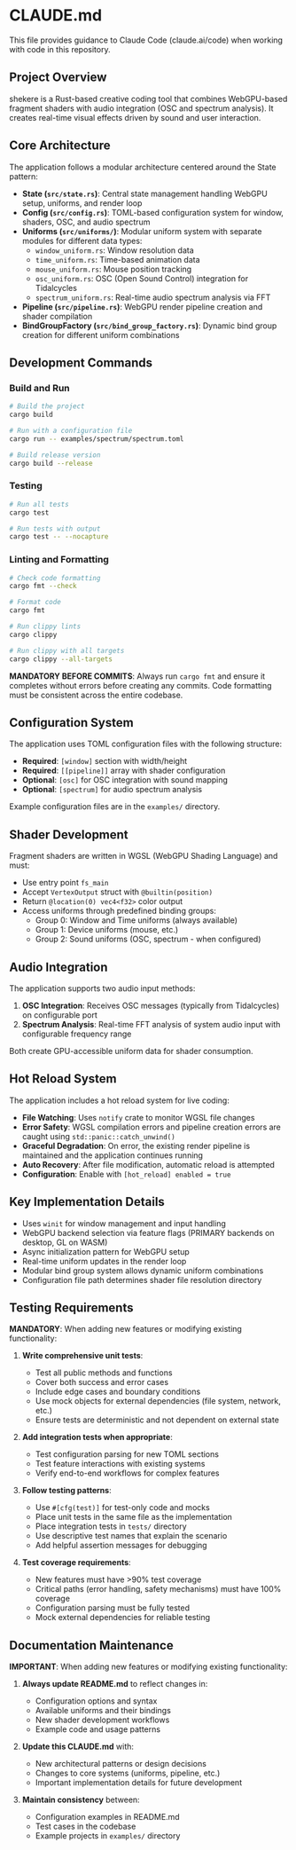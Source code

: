 # CLAUDE.md

This file provides guidance to Claude Code (claude.ai/code) when working with code in this repository.

## Project Overview

shekere is a Rust-based creative coding tool that combines WebGPU-based fragment shaders with audio integration (OSC and spectrum analysis). It creates real-time visual effects driven by sound and user interaction.

## Core Architecture

The application follows a modular architecture centered around the State pattern:

- **State (`src/state.rs`)**: Central state management handling WebGPU setup, uniforms, and render loop
- **Config (`src/config.rs`)**: TOML-based configuration system for window, shaders, OSC, and audio spectrum
- **Uniforms (`src/uniforms/`)**: Modular uniform system with separate modules for different data types:
  - `window_uniform.rs`: Window resolution data
  - `time_uniform.rs`: Time-based animation data
  - `mouse_uniform.rs`: Mouse position tracking
  - `osc_uniform.rs`: OSC (Open Sound Control) integration for Tidalcycles
  - `spectrum_uniform.rs`: Real-time audio spectrum analysis via FFT
- **Pipeline (`src/pipeline.rs`)**: WebGPU render pipeline creation and shader compilation
- **BindGroupFactory (`src/bind_group_factory.rs`)**: Dynamic bind group creation for different uniform combinations

## Development Commands

### Build and Run
```bash
# Build the project
cargo build

# Run with a configuration file
cargo run -- examples/spectrum/spectrum.toml

# Build release version
cargo build --release
```

### Testing
```bash
# Run all tests
cargo test

# Run tests with output
cargo test -- --nocapture
```

### Linting and Formatting
```bash
# Check code formatting
cargo fmt --check

# Format code
cargo fmt

# Run clippy lints
cargo clippy

# Run clippy with all targets
cargo clippy --all-targets
```

**MANDATORY BEFORE COMMITS**: Always run `cargo fmt` and ensure it completes without errors before creating any commits. Code formatting must be consistent across the entire codebase.

## Configuration System

The application uses TOML configuration files with the following structure:

- **Required**: `[window]` section with width/height
- **Required**: `[[pipeline]]` array with shader configuration
- **Optional**: `[osc]` for OSC integration with sound mapping
- **Optional**: `[spectrum]` for audio spectrum analysis

Example configuration files are in the `examples/` directory.

## Shader Development

Fragment shaders are written in WGSL (WebGPU Shading Language) and must:
- Use entry point `fs_main`
- Accept `VertexOutput` struct with `@builtin(position)`
- Return `@location(0) vec4<f32>` color output
- Access uniforms through predefined binding groups:
  - Group 0: Window and Time uniforms (always available)
  - Group 1: Device uniforms (mouse, etc.)
  - Group 2: Sound uniforms (OSC, spectrum - when configured)

## Audio Integration

The application supports two audio input methods:

1. **OSC Integration**: Receives OSC messages (typically from Tidalcycles) on configurable port
2. **Spectrum Analysis**: Real-time FFT analysis of system audio input with configurable frequency range

Both create GPU-accessible uniform data for shader consumption.

## Hot Reload System

The application includes a hot reload system for live coding:

- **File Watching**: Uses `notify` crate to monitor WGSL file changes
- **Error Safety**: WGSL compilation errors and pipeline creation errors are caught using `std::panic::catch_unwind()`
- **Graceful Degradation**: On error, the existing render pipeline is maintained and the application continues running
- **Auto Recovery**: After file modification, automatic reload is attempted
- **Configuration**: Enable with `[hot_reload] enabled = true`

## Key Implementation Details

- Uses `winit` for window management and input handling
- WebGPU backend selection via feature flags (PRIMARY backends on desktop, GL on WASM)
- Async initialization pattern for WebGPU setup
- Real-time uniform updates in the render loop
- Modular bind group system allows dynamic uniform combinations
- Configuration file path determines shader file resolution directory

## Testing Requirements

**MANDATORY**: When adding new features or modifying existing functionality:

1. **Write comprehensive unit tests**:
   - Test all public methods and functions
   - Cover both success and error cases
   - Include edge cases and boundary conditions
   - Use mock objects for external dependencies (file system, network, etc.)
   - Ensure tests are deterministic and not dependent on external state

2. **Add integration tests when appropriate**:
   - Test configuration parsing for new TOML sections
   - Test feature interactions with existing systems
   - Verify end-to-end workflows for complex features

3. **Follow testing patterns**:
   - Use `#[cfg(test)]` for test-only code and mocks
   - Place unit tests in the same file as the implementation
   - Place integration tests in `tests/` directory
   - Use descriptive test names that explain the scenario
   - Add helpful assertion messages for debugging

4. **Test coverage requirements**:
   - New features must have >90% test coverage
   - Critical paths (error handling, safety mechanisms) must have 100% coverage
   - Configuration parsing must be fully tested
   - Mock external dependencies for reliable testing

## Documentation Maintenance

**IMPORTANT**: When adding new features or modifying existing functionality:

1. **Always update README.md** to reflect changes in:
   - Configuration options and syntax
   - Available uniforms and their bindings
   - New shader development workflows
   - Example code and usage patterns

2. **Update this CLAUDE.md** with:
   - New architectural patterns or design decisions
   - Changes to core systems (uniforms, pipeline, etc.)
   - Important implementation details for future development

3. **Maintain consistency** between:
   - Configuration examples in README.md
   - Test cases in the codebase
   - Example projects in `examples/` directory